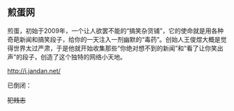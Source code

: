 ## 煎蛋网

煎蛋，初始于2009年，一个让人欲罢不能的“搞笑杂货铺”，它的使命就是用各种奇葩新闻和搞笑段子，给你的一天注入一剂幽默的“毒药”。创始人王俊煜大概是觉得世界太过严肃，于是他就开始收集那些“你绝对想不到的新闻”和“看了让你笑出声”的段子，创造了这个独特的网络小天地。

http://i.jandan.net/





已倒闭：

~~犯贱志~~